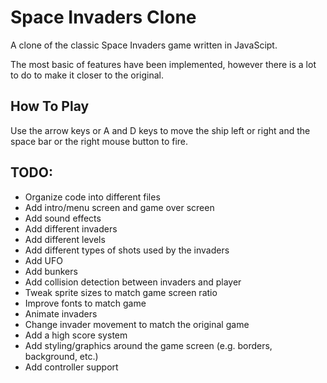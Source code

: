 # Space Invaders Clone

A clone of the classic Space Invaders game written in JavaScipt.

The most basic of features have been implemented, however there is a lot to do to make it closer to the original.

## How To Play

Use the arrow keys or A and D keys to move the ship left or right and the space bar or the right mouse button to fire.

## TODO:

- Organize code into different files
- Add intro/menu screen and game over screen
- Add sound effects
- Add different invaders
- Add different levels
- Add different types of shots used by the invaders
- Add UFO
- Add bunkers
- Add collision detection between invaders and player
- Tweak sprite sizes to match game screen ratio
- Improve fonts to match game
- Animate invaders
- Change invader movement to match the original game
- Add a high score system
- Add styling/graphics around the game screen (e.g. borders, background, etc.)
- Add controller support
